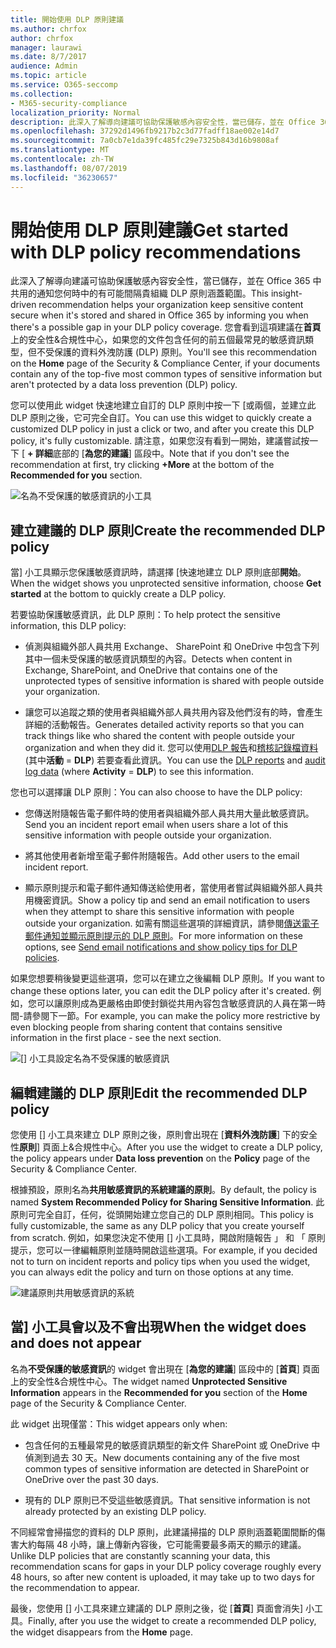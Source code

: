 ```yaml
---
title: 開始使用 DLP 原則建議
ms.author: chrfox
author: chrfox
manager: laurawi
ms.date: 8/7/2017
audience: Admin
ms.topic: article
ms.service: O365-seccomp
ms.collection:
- M365-security-compliance
localization_priority: Normal
description: 此深入了解導向建議可協助保護敏感內容安全性，當已儲存，並在 Office 365 中共用的通知您何時中的有可能間隔貴組織 DLP 原則涵蓋範圍。 您會看到這項建議在首頁上的安全性&amp;合規性中心，如果您的文件包含任何的前五個最常見的敏感資訊類型，但不會受到 DLP 原則。
ms.openlocfilehash: 37292d1496fb9217b2c3d77fadff18ae002e14d7
ms.sourcegitcommit: 7a0cb7e1da39fc485fc29e7325b843d16b9808af
ms.translationtype: MT
ms.contentlocale: zh-TW
ms.lasthandoff: 08/07/2019
ms.locfileid: "36230657"
---
```

# <a name="get-started-with-dlp-policy-recommendations"></a><span data-ttu-id="10ec9-104">開始使用 DLP 原則建議</span><span class="sxs-lookup"><span data-stu-id="10ec9-104">Get started with DLP policy recommendations</span></span>

<span data-ttu-id="10ec9-105">此深入了解導向建議可協助保護敏感內容安全性，當已儲存，並在 Office 365 中共用的通知您何時中的有可能間隔貴組織 DLP 原則涵蓋範圍。</span><span class="sxs-lookup"><span data-stu-id="10ec9-105">This insight-driven recommendation helps your organization keep sensitive content secure when it's stored and shared in Office 365 by informing you when there's a possible gap in your DLP policy coverage.</span></span> <span data-ttu-id="10ec9-106">您會看到這項建議在**首頁**上的安全性&amp;合規性中心，如果您的文件包含任何的前五個最常見的敏感資訊類型，但不受保護的資料外洩防護 (DLP) 原則。</span><span class="sxs-lookup"><span data-stu-id="10ec9-106">You'll see this recommendation on the **Home** page of the Security &amp; Compliance Center, if your documents contain any of the top-five most common types of sensitive information but aren't protected by a data loss prevention (DLP) policy.</span></span> 
  
<span data-ttu-id="10ec9-107">您可以使用此 widget 快速地建立自訂的 DLP 原則中按一下 [或兩個，並建立此 DLP 原則之後，它可完全自訂。</span><span class="sxs-lookup"><span data-stu-id="10ec9-107">You can use this widget to quickly create a customized DLP policy in just a click or two, and after you create this DLP policy, it's fully customizable.</span></span> <span data-ttu-id="10ec9-108">請注意，如果您沒有看到一開始，建議嘗試按一下 [ **+ 詳細**底部的 [**為您的建議**] 區段中。</span><span class="sxs-lookup"><span data-stu-id="10ec9-108">Note that if you don't see the recommendation at first, try clicking **+More** at the bottom of the **Recommended for you** section.</span></span> 
  
![名為不受保護的敏感資訊的小工具](media/91bc04d2-6eff-4294-8b73-b2d56d26ffc4.png)
  
## <a name="create-the-recommended-dlp-policy"></a><span data-ttu-id="10ec9-110">建立建議的 DLP 原則</span><span class="sxs-lookup"><span data-stu-id="10ec9-110">Create the recommended DLP policy</span></span>

<span data-ttu-id="10ec9-111">當] 小工具顯示您保護敏感資訊時，請選擇 [快速地建立 DLP 原則底部**開始**。</span><span class="sxs-lookup"><span data-stu-id="10ec9-111">When the widget shows you unprotected sensitive information, choose **Get started** at the bottom to quickly create a DLP policy.</span></span> 
  
<span data-ttu-id="10ec9-112">若要協助保護敏感資訊，此 DLP 原則：</span><span class="sxs-lookup"><span data-stu-id="10ec9-112">To help protect the sensitive information, this DLP policy:</span></span>
  
- <span data-ttu-id="10ec9-113">偵測與組織外部人員共用 Exchange、 SharePoint 和 OneDrive 中包含下列其中一個未受保護的敏感資訊類型的內容。</span><span class="sxs-lookup"><span data-stu-id="10ec9-113">Detects when content in Exchange, SharePoint, and OneDrive that contains one of the unprotected types of sensitive information is shared with people outside your organization.</span></span>
    
- <span data-ttu-id="10ec9-114">讓您可以追蹤之類的使用者與組織外部人員共用內容及他們沒有的時，會產生詳細的活動報告。</span><span class="sxs-lookup"><span data-stu-id="10ec9-114">Generates detailed activity reports so that you can track things like who shared the content with people outside your organization and when they did it.</span></span> <span data-ttu-id="10ec9-115">您可以使用[DLP 報告](view-the-dlp-reports.md)和[稽核記錄檔資料](search-the-audit-log-in-security-and-compliance.md)(其中**活動** = **DLP**) 若要查看此資訊。</span><span class="sxs-lookup"><span data-stu-id="10ec9-115">You can use the [DLP reports](view-the-dlp-reports.md) and [audit log data](search-the-audit-log-in-security-and-compliance.md) (where **Activity** = **DLP**) to see this information.</span></span>
    
<span data-ttu-id="10ec9-116">您也可以選擇讓 DLP 原則：</span><span class="sxs-lookup"><span data-stu-id="10ec9-116">You can also choose to have the DLP policy:</span></span>
  
- <span data-ttu-id="10ec9-117">您傳送附隨報告電子郵件時的使用者與組織外部人員共用大量此敏感資訊。</span><span class="sxs-lookup"><span data-stu-id="10ec9-117">Send you an incident report email when users share a lot of this sensitive information with people outside your organization.</span></span>
    
- <span data-ttu-id="10ec9-118">將其他使用者新增至電子郵件附隨報告。</span><span class="sxs-lookup"><span data-stu-id="10ec9-118">Add other users to the email incident report.</span></span>
    
- <span data-ttu-id="10ec9-119">顯示原則提示和電子郵件通知傳送給使用者，當使用者嘗試與組織外部人員共用機密資訊。</span><span class="sxs-lookup"><span data-stu-id="10ec9-119">Show a policy tip and send an email notification to users when they attempt to share this sensitive information with people outside your organization.</span></span> <span data-ttu-id="10ec9-120">如需有關這些選項的詳細資訊，請參閱[傳送電子郵件通知並顯示原則提示的 DLP 原則](use-notifications-and-policy-tips.md)。</span><span class="sxs-lookup"><span data-stu-id="10ec9-120">For more information on these options, see [Send email notifications and show policy tips for DLP policies](use-notifications-and-policy-tips.md).</span></span>
    
<span data-ttu-id="10ec9-121">如果您想要稍後變更這些選項，您可以在建立之後編輯 DLP 原則。</span><span class="sxs-lookup"><span data-stu-id="10ec9-121">If you want to change these options later, you can edit the DLP policy after it's created.</span></span> <span data-ttu-id="10ec9-122">例如，您可以讓原則成為更嚴格由即使封鎖從共用內容包含敏感資訊的人員在第一時間-請參閱下一節。</span><span class="sxs-lookup"><span data-stu-id="10ec9-122">For example, you can make the policy more restrictive by even blocking people from sharing content that contains sensitive information in the first place - see the next section.</span></span>
  
![[] 小工具設定名為不受保護的敏感資訊](media/b6106cbd-1bed-4582-aaef-b678de470c9b.png)
  
## <a name="edit-the-recommended-dlp-policy"></a><span data-ttu-id="10ec9-124">編輯建議的 DLP 原則</span><span class="sxs-lookup"><span data-stu-id="10ec9-124">Edit the recommended DLP policy</span></span>

<span data-ttu-id="10ec9-125">您使用 [] 小工具來建立 DLP 原則之後，原則會出現在 [**資料外洩防護**] 下的安全性**原則**] 頁面上&amp;合規性中心。</span><span class="sxs-lookup"><span data-stu-id="10ec9-125">After you use the widget to create a DLP policy, the policy appears under **Data loss prevention** on the **Policy** page of the Security &amp; Compliance Center.</span></span> 
  
<span data-ttu-id="10ec9-126">根據預設，原則名為**共用敏感資訊的系統建議的原則**。</span><span class="sxs-lookup"><span data-stu-id="10ec9-126">By default, the policy is named **System Recommended Policy for Sharing Sensitive Information**.</span></span> <span data-ttu-id="10ec9-127">此原則可完全自訂，任何，從頭開始建立您自己的 DLP 原則相同。</span><span class="sxs-lookup"><span data-stu-id="10ec9-127">This policy is fully customizable, the same as any DLP policy that you create yourself from scratch.</span></span> <span data-ttu-id="10ec9-128">例如，如果您決定不使用 [] 小工具時，開啟附隨報告 」 和 「 原則提示，您可以一律編輯原則並隨時開啟這些選項。</span><span class="sxs-lookup"><span data-stu-id="10ec9-128">For example, if you decided not to turn on incident reports and policy tips when you used the widget, you can always edit the policy and turn on those options at any time.</span></span>
  
![建議原則共用敏感資訊的系統](media/2fc49f25-ec25-4433-add4-d60f73888f13.png)
  
## <a name="when-the-widget-does-and-does-not-appear"></a><span data-ttu-id="10ec9-130">當] 小工具會以及不會出現</span><span class="sxs-lookup"><span data-stu-id="10ec9-130">When the widget does and does not appear</span></span>

<span data-ttu-id="10ec9-131">名為**不受保護的敏感資訊**的 widget 會出現在 [**為您的建議**] 區段中的 [**首頁**] 頁面上的安全性&amp;合規性中心。</span><span class="sxs-lookup"><span data-stu-id="10ec9-131">The widget named **Unprotected Sensitive Information** appears in the **Recommended for you** section of the **Home** page of the Security &amp; Compliance Center.</span></span> 
  
<span data-ttu-id="10ec9-132">此 widget 出現僅當：</span><span class="sxs-lookup"><span data-stu-id="10ec9-132">This widget appears only when:</span></span>
  
- <span data-ttu-id="10ec9-133">包含任何的五種最常見的敏感資訊類型的新文件 SharePoint 或 OneDrive 中偵測到過去 30 天。</span><span class="sxs-lookup"><span data-stu-id="10ec9-133">New documents containing any of the five most common types of sensitive information are detected in SharePoint or OneDrive over the past 30 days.</span></span>
    
- <span data-ttu-id="10ec9-134">現有的 DLP 原則已不受這些敏感資訊。</span><span class="sxs-lookup"><span data-stu-id="10ec9-134">That sensitive information is not already protected by an existing DLP policy.</span></span>
    
<span data-ttu-id="10ec9-135">不同經常會掃描您的資料的 DLP 原則，此建議掃描的 DLP 原則涵蓋範圍間斷的傷害大約每隔 48 小時，讓上傳新內容後，它可能需要最多兩天的顯示的建議。</span><span class="sxs-lookup"><span data-stu-id="10ec9-135">Unlike DLP policies that are constantly scanning your data, this recommendation scans for gaps in your DLP policy coverage roughly every 48 hours, so after new content is uploaded, it may take up to two days for the recommendation to appear.</span></span>
  
<span data-ttu-id="10ec9-136">最後，您使用 [] 小工具來建立建議的 DLP 原則之後，從 [**首頁**] 頁面會消失] 小工具。</span><span class="sxs-lookup"><span data-stu-id="10ec9-136">Finally, after you use the widget to create a recommended DLP policy, the widget disappears from the **Home** page.</span></span> 
  

